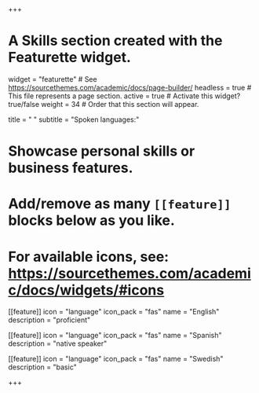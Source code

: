 +++
# A Skills section created with the Featurette widget.
widget = "featurette"  # See https://sourcethemes.com/academic/docs/page-builder/
headless = true  # This file represents a page section.
active = true  # Activate this widget? true/false
weight = 34  # Order that this section will appear.

title = " "
subtitle = "Spoken languages:"

# Showcase personal skills or business features.
#
# Add/remove as many `[[feature]]` blocks below as you like.
#
# For available icons, see: https://sourcethemes.com/academic/docs/widgets/#icons

[[feature]]
  icon = "language"
  icon_pack = "fas"
  name = "English"
  description = "proficient"

[[feature]]
  icon = "language"
  icon_pack = "fas"
  name = "Spanish"
  description = "native speaker"

[[feature]]
  icon = "language"
  icon_pack = "fas"
  name = "Swedish"
  description = "basic"

+++
